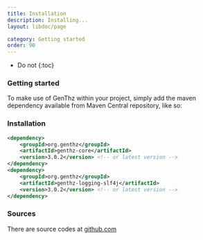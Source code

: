 ```yaml
---
title: Installation
description: Installing...
layout: libdoc/page

category: Getting started
order: 90
---
```

* Do not
{:toc}

### Getting started
To make use of GenThz within your project, simply add the maven dependency available from Maven Central repository, like so:
### Installation
```xml
<dependency>
    <groupId>org.genthz</groupId>
    <artifactId>genthz-core</artifactId>
    <version>3.0.2</version> <!-- or latest version -->
</dependency>
<dependency>
    <groupId>org.genthz</groupId>
    <artifactId>genthz-logging-slf4j</artifactId>
    <version>3.0.2</version> <!-- or latest version -->
</dependency>
```

### Sources
There are source codes at [github.com](https://github.com/mathter/genthz)